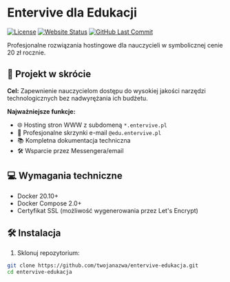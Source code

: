 # Entervive dla Edukacji

[![License](https://img.shields.io/github/license/Entervive/Entervive-dla-edukacji)](LICENSE)
[![Website Status](https://img.shields.io/website?url=https%3A%2F%2Fedu.entervive.pl)](https://edu.entervive.pl)
[![GitHub Last Commit](https://img.shields.io/github/last-commit/Entervive/Entervive-dla-edukacji)](https://github.com/Entervive/Entervive-dla-edukacji)

Profesjonalne rozwiązania hostingowe dla nauczycieli w symbolicznej cenie 20 zł rocznie.

## 🚀 Projekt w skrócie

**Cel:** Zapewnienie nauczycielom dostępu do wysokiej jakości narzędzi technologicznych bez nadwyrężania ich budżetu.

**Najważniejsze funkcje:**
- 🌐 Hosting stron WWW z subdomeną `*.entervive.pl`
- 📧 Profesjonalne skrzynki e-mail `@edu.entervive.pl`
- 📚 Kompletna dokumentacja techniczna
- 🛠️ Wsparcie przez Messengera/email

## 💻 Wymagania techniczne
- Docker 20.10+
- Docker Compose 2.0+
- Certyfikat SSL (możliwość wygenerowania przez Let's Encrypt)

## 🛠️ Instalacja

1. Sklonuj repozytorium:
```bash
git clone https://github.com/twojanazwa/entervive-edukacja.git
cd entervive-edukacja
